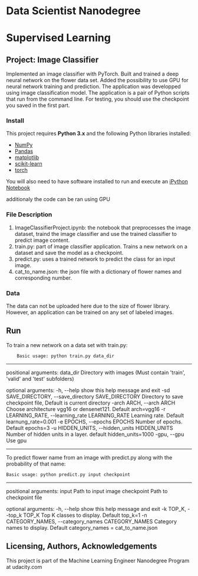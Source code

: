 # Data Scientist Nanodegree
# Supervised Learning
## Project: Image Classifier

Implemented an image classifier with PyTorch. Built and trained a deep neural network on the flower data set. Added the possibility to use GPU for neural network training and prediction.  The application was developped using image classification model. The application is a pair of Python scripts that run from the command line. For testing, you should use the checkpoint you saved in the first part.

### Install

This project requires **Python 3.x** and the following Python libraries installed:

- [NumPy](http://www.numpy.org/)
- [Pandas](http://pandas.pydata.org)
- [matplotlib](http://matplotlib.org/)
- [scikit-learn](http://scikit-learn.org/stable/)
- [torch](http://pytorch.org)


You will also need to have software installed to run and execute an [iPython Notebook](http://ipython.org/notebook.html)

additionaly the code can be ran using GPU

### File Description

1. ImageClassifierProject.ipynb: the notebook that preprocesses the image dataset, traind the image classifier and use the trained classifier to predict image content.
2. train.py: part of image classifier application. Trains a new network on a dataset and save the model as a checkpoint.  
3. predict.py: uses a trained network to predict the class for an input image.
4. cat_to_name.json: the json file with a dictionary of flower names and corresponding number.

### Data
The data can not be uploaded here due to the size of flower library. However, an application can be trained on any set of labeled images.

## Run

To train a new network on a data set with train.py: 
                
        Basic usage: python train.py data_dir

--------------------------------------------------------------------------------------------------

positional arguments:
  data_dir              Directory with images (Must contain 'train', 'valid' and 'test' subfolders)

optional arguments:
  -h, --help            show this help message and exit
  -sd SAVE_DIRECTORY, --save_directory SAVE_DIRECTORY
                        Directory to save checkpoint file, Default is current
                        directory
  -arch ARCH, --arch ARCH
                        Choose architecture vgg16 or densenet121. Default
                        arch=vgg16
  -r LEARNING_RATE, --learning_rate LEARNING_RATE
                        Learning rate. Default learnung_rate=0.001
  -e EPOCHS, --epochs EPOCHS
                        Number of epochs. Default epochs=3
  -u HIDDEN_UNITS, --hidden_units HIDDEN_UNITS
                        Number of hidden units in a layer. default
                        hidden_units=1000
  -gpu, --gpu           Use gpu

  
--------------------------------------------------------------------------------------------------

To predict flower name from an image with predict.py along with the probability of that name:

    Basic usage: python predict.py input checkpoint

--------------------------------------------------------------------------------------------------

positional arguments:
  input                 Path to input image
  checkpoint            Path to checkpoint file

optional arguments:
  -h, --help            show this help message and exit
  -k TOP_K, --top_k TOP_K
                        Top K classes to display. Default top_k=1
  -n CATEGORY_NAMES, --category_names CATEGORY_NAMES
                        Category names to display. Default category_names =
                        cat_to_name.json
 

## Licensing, Authors, Acknowledgements
This project is part of the Machine Learning Engineer Nanodegree Program at udacity.com



